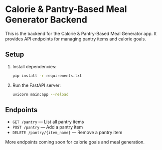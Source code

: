 # Calorie & Pantry-Based Meal Generator Backend

This is the backend for the Calorie & Pantry-Based Meal Generator app. It provides API endpoints for managing pantry items and calorie goals.

## Setup

1. Install dependencies:
   ```bash
   pip install -r requirements.txt
   ```
2. Run the FastAPI server:
   ```bash
   uvicorn main:app --reload
   ```

## Endpoints

- `GET /pantry` — List all pantry items
- `POST /pantry` — Add a pantry item
- `DELETE /pantry/{item_name}` — Remove a pantry item

More endpoints coming soon for calorie goals and meal generation.
